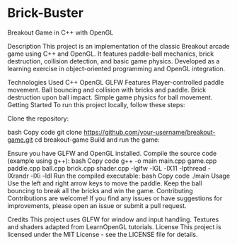 # Brick-Buster
Breakout Game in C++ with OpenGL

Description
This project is an implementation of the classic Breakout arcade game using C++ and OpenGL. It features paddle-ball mechanics, brick destruction, collision detection, and basic game physics. Developed as a learning exercise in object-oriented programming and OpenGL integration.

Technologies Used
C++
OpenGL
GLFW
Features
Player-controlled paddle movement.
Ball bouncing and collision with bricks and paddle.
Brick destruction upon ball impact.
Simple game physics for ball movement.
Getting Started
To run this project locally, follow these steps:

Clone the repository:

bash
Copy code
git clone https://github.com/your-username/breakout-game.git
cd breakout-game
Build and run the game:

Ensure you have GLFW and OpenGL installed.
Compile the source code (example using g++):
bash
Copy code
g++ -o main main.cpp game.cpp paddle.cpp ball.cpp brick.cpp shader.cpp -lglfw -lGL -lX11 -lpthread -lXrandr -lXi -ldl
Run the compiled executable:
bash
Copy code
./main
Usage
Use the left and right arrow keys to move the paddle.
Keep the ball bouncing to break all the bricks and win the game.
Contributing
Contributions are welcome! If you find any issues or have suggestions for improvements, please open an issue or submit a pull request.

Credits
This project uses GLFW for window and input handling.
Textures and shaders adapted from LearnOpenGL tutorials.
License
This project is licensed under the MIT License - see the LICENSE file for details.
